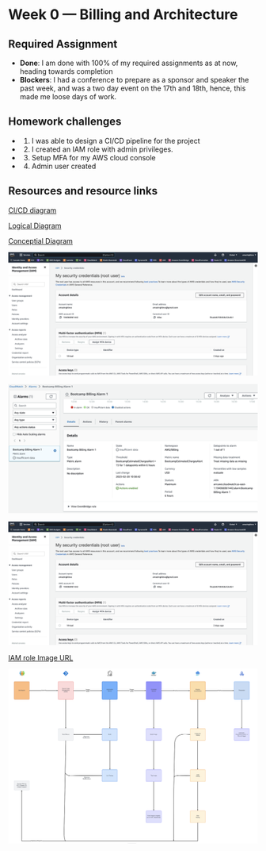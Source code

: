 # Week 0 — Billing and Architecture

## Required Assignment
* **Done**: I am done with 100% of my required assignments as at now, heading towards completion
* **Blockers**: I had a conference to prepare as a sponsor and speaker the past week, and was a two day event on the 17th and 18th, hence, this made me loose days of work.


## Homework challenges
* 1. I was able to design a CI/CD pipeline for the project
* 2. I created an IAM role with admin privileges.
* 3. Setup MFA for my AWS cloud console
* 4. Admin user created

## Resources and resource links
[CI/CD diagram](https://lucid.app/lucidchart/1975a43b-0453-4264-9315-32ba3eb9795b/edit?viewport_loc=-1155%2C9%2C9642%2C4508%2C0_0&invitationId=inv_5cbb129f-6605-4898-9670-e55fc5318a66)

[Logical Diagram](https://lucid.app/lucidchart/04ef2ace-0414-4ebd-9d54-365ff7f3fd50/edit?viewport_loc=-862%2C-1870%2C5153%2C2145%2C0_0&invitationId=inv_20b836b2-21c3-4046-b8d1-cfb427b06f12)

[Conceptial Diagram](https://lucid.app/lucidchart/24713036-e4f3-4028-9abf-8ecf0892a923/edit?viewport_loc=-2383%2C-1419%2C7319%2C3750%2C0_0&invitationId=inv_5b5c020c-7b57-4c36-bec1-97ecb650390f)

![MFA](/journal/proof/MFA.png)

![Cloudwatch alarm](/journal/proof/alarm.png)

![IAM User](/journal/proof/MFA.png)

[IAM role Image URL](/journal/proof/role.png)

![Logical Pipeline Diagram](/journal/proof/pipelineDiagram.png)


 